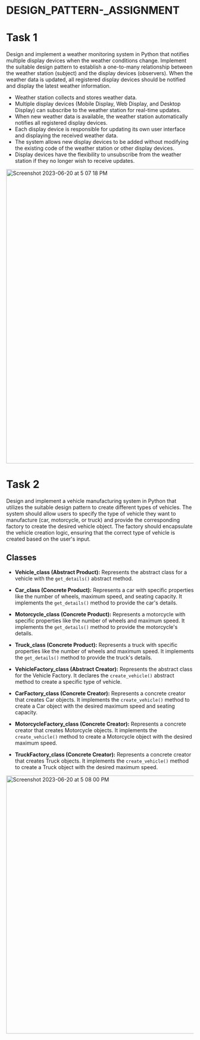 # DESIGN_PATTERN-_ASSIGNMENT

# Task 1

Design and implement a weather monitoring system in Python that notifies multiple display
devices when the weather conditions change. Implement the suitable design pattern to
establish a one-to-many relationship between the weather station (subject) and the display
devices (observers). When the weather data is updated, all registered display devices should be
notified and display the latest weather information.

- Weather station collects and stores weather data.
- Multiple display devices (Mobile Display, Web Display, and Desktop Display) can subscribe to the weather station for real-time updates.
- When new weather data is available, the weather station automatically notifies all registered display devices.
- Each display device is responsible for updating its own user interface and displaying the received weather data.
- The system allows new display devices to be added without modifying the existing code of the weather station or other display devices.
- Display devices have the flexibility to unsubscribe from the weather station if they no longer wish to receive updates.
<img width="789" alt="Screenshot 2023-06-20 at 5 07 18 PM" src="https://github.com/rithish1126/DESIGN_PATTERN-_ASSIGNMENT/assets/122535424/11d38891-7dea-4ed2-b43a-498641d2e244">

# Task 2

Design and implement a vehicle manufacturing system in Python that utilizes the suitable
design pattern to create different types of vehicles. The system should allow users to specify
the type of vehicle they want to manufacture (car, motorcycle, or truck) and provide the
corresponding factory to create the desired vehicle object. The factory should encapsulate the
vehicle creation logic, ensuring that the correct type of vehicle is created based on the user's
input.

## Classes
- **Vehicle_class (Abstract Product):** Represents the abstract class for a vehicle with the `get_details()` abstract method.

- **Car_class (Concrete Product):** Represents a car with specific properties like the number of wheels, maximum speed, and seating capacity. It implements the `get_details()` method to provide the car's details.

- **Motorcycle_class (Concrete Product):** Represents a motorcycle with specific properties like the number of wheels and maximum speed. It implements the `get_details()` method to provide the motorcycle's details.

- **Truck_class (Concrete Product):** Represents a truck with specific properties like the number of wheels and maximum speed. It implements the `get_details()` method to provide the truck's details.

- **VehicleFactory_class (Abstract Creator):** Represents the abstract class for the Vehicle Factory. It declares the `create_vehicle()` abstract method to create a specific type of vehicle.

- **CarFactory_class (Concrete Creator):** Represents a concrete creator that creates Car objects. It implements the `create_vehicle()` method to create a Car object with the desired maximum speed and seating capacity.

- **MotorcycleFactory_class (Concrete Creator):** Represents a concrete creator that creates Motorcycle objects. It implements the `create_vehicle()` method to create a Motorcycle object with the desired maximum speed.

- **TruckFactory_class (Concrete Creator):** Represents a concrete creator that creates Truck objects. It implements the `create_vehicle()` method to create a Truck object with the desired maximum speed.
  
<img width="692" alt="Screenshot 2023-06-20 at 5 08 00 PM" src="https://github.com/rithish1126/DESIGN_PATTERN-_ASSIGNMENT/assets/122535424/ecadadbd-d4a4-42ac-b363-8c0cb9c97257">

